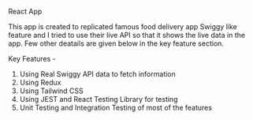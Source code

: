React App

This app is created to replicated famous food delivery app Swiggy like feature and I tried to use their live API so that it shows the live data in the app. Few other deatails are given below in the key feature section.

Key Features -

1. Using Real Swiggy API data to fetch information
2. Using Redux
3. Using Tailwind CSS
4. Using JEST and React Testing Library for testing
5. Unit Testing and Integration Testing of most of the features
